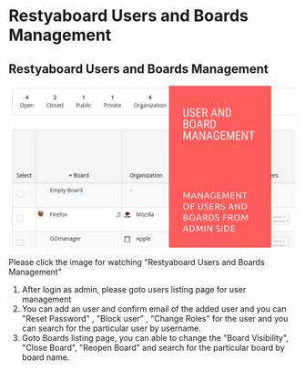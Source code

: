 # Restyaboard Users and Boards Management

## Restyaboard Users and Boards Management

[![Restyaboard Users and Boards Management](restyaboard-users-and-boards-management.png)](https://www.youtube.com/watch?v=s976ilb_j4Q)

Please click the image for watching "Restyaboard Users and Boards Management"

1.  After login as admin, please goto users listing page for user management
2.  You can add an user and confirm email of the added user and you can "Reset Password" , "Block user" , "Change Roles" for the user and you can search for the particular user by username.
3.  Goto Boards listing page, you can able to change the "Board Visibility", "Close Board", "Reopen Board" and search for the particular board by board name.
